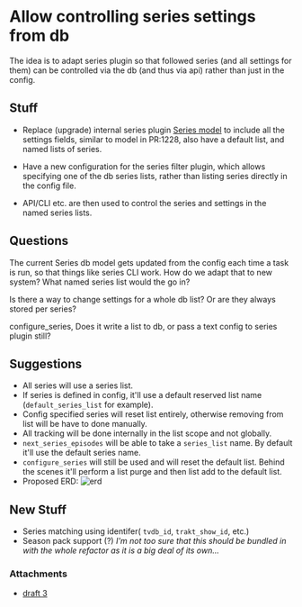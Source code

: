 # Allow controlling series settings from db
The idea is to adapt series plugin so that followed series (and all settings for them) can be controlled via the db (and thus via api) rather than just in the config.

## Stuff
- Replace (upgrade) internal series plugin [Series model](https://github.com/Flexget/Flexget/blob/develop/flexget/plugins/filter/series.py#L262) to include all the settings fields, similar to model in PR:1228, also have a default list, and named lists of series.

- Have a new configuration for the series filter plugin, which allows specifying one of the db series lists, rather than listing series directly in the config file.

- API/CLI etc. are then used to control the series and settings in the named series lists.

## Questions
The current Series db model gets updated from the config each time a task is run, so that things like series CLI work. How do we adapt that to new system? What named series list would the go in?

Is there a way to change settings for a whole db list? Or are they always stored per series?

configure_series, Does it write a list to db, or pass a text config to series plugin still?

## Suggestions
* All series will use a series list.
* If series is defined in config, it'll use a default reserved list name (`default_series_list` for example).
* Config specified series will reset list entirely, otherwise removing from list will be have to done manually.
* All tracking will be done internally in the list scope and not globally.
* `next_series_episodes` will be able to take a `series_list` name. By default it'll use the default series name.
* `configure_series` will still be used and will reset the default list. Behind the scenes it'll perform a list purge and then list add to the default list.
* Proposed ERD: ![erd](http://flexget.com/attachments/Drafts/series_db_refactor/series_erd.png)

## New Stuff

- Series matching using identifer( `tvdb_id`, `trakt_show_id`, etc.)
- Season pack support (?) *I'm not too sure that this should be bundled in with the whole refactor as it is a big deal of its own...*


### Attachments
* [draft 3](/attachments/Drafts/series_db_refactor/series_erd.png)